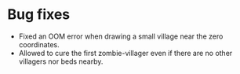 # Bug fixes
* Fixed an OOM error when drawing a small village near the zero coordinates.
* Allowed to cure the first zombie-villager even if there are no other villagers nor beds nearby.
